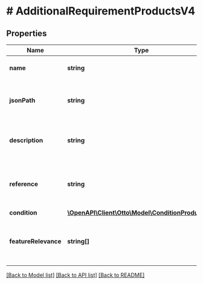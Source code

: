 # # AdditionalRequirementProductsV4

## Properties

Name | Type | Description | Notes
------------ | ------------- | ------------- | -------------
**name** | **string** | the name of the product attribute. | [optional]
**jsonPath** | **string** | the JSON path leading to the specific product attribute. | [optional]
**description** | **string** | a brief human readable description of the requirement | [optional]
**reference** | **string** | a link to the official documentation that describes the requirement | [optional]
**condition** | [**\OpenAPI\Client\Otto\Model\ConditionProductsV4**](ConditionProductsV4.md) |  | [optional]
**featureRelevance** | **string[]** | a list of feature relevances that can describe the reason for the requirement. | [optional]

[[Back to Model list]](../../README.md#models) [[Back to API list]](../../README.md#endpoints) [[Back to README]](../../README.md)
